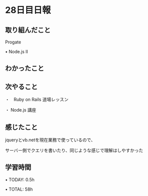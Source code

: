 # 28日目日報

## 取り組んだこと
Progate

• Node.js II

## わかったこと

## 次やること
・　Ruby on Rails 道場レッスン

・ Node.js 講座

## 感じたこと
jqueryとvb.netを現在業務で使っているので、

サーバー側でクエリを書いたり、同じような感じで理解はしやすかった

## 学習時間
• TODAY: 0.5h

• TOTAL: 58h
